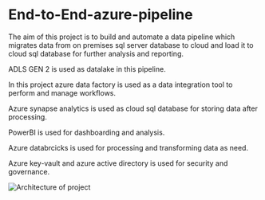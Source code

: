 # End-to-End-azure-pipeline
The aim of this project is to build and automate a data pipeline which migrates data from on premises sql server database to cloud and load it to cloud sql database for further analysis and reporting.

ADLS GEN 2 is used as datalake in this pipeline.

In this project azure data factory is used as a data integration tool to perform and manage workflows.

Azure synapse analytics is used as cloud sql database for storing data after processing.

PowerBI is used for dashboarding and analysis.

Azure databrcicks is used for processing and transforming data as need.

Azure key-vault and azure active directory is used for security and governance.

![Architecture of project](https://github.com/Erkeshav7/End-to-End-azure-pipeline/assets/55995277/a77a6231-2588-459b-ba26-a3c28e4dfc41)

